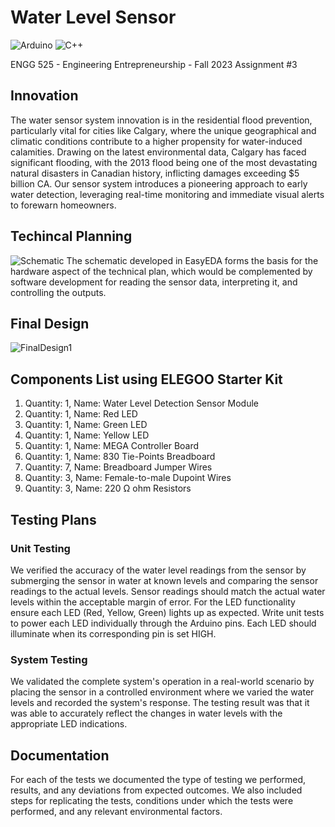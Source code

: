# Water Level Sensor 
![Arduino](https://img.shields.io/badge/Arduino_IDE-00979D?style=for-the-badge&logo=arduino&logoColor=white) ![C++](https://img.shields.io/badge/c++-%2300599C.svg?style=for-the-badge&logo=c%2B%2B&logoColor=white)

ENGG 525 - Engineering Entrepreneurship - Fall 2023 Assignment #3 

## Innovation
The water sensor system innovation is in the residential flood prevention, particularly vital for cities like Calgary, where the unique geographical and climatic conditions contribute to a higher propensity for water-induced calamities. Drawing on the latest environmental data, Calgary has faced significant flooding, with the 2013 flood being one of the most devastating natural disasters in Canadian history, inflicting damages exceeding $5 billion CA. Our sensor system introduces a pioneering approach to early water detection, leveraging real-time monitoring and immediate visual alerts to forewarn homeowners.

## Techincal Planning
![Schematic](WaterLevelSensorSchematic.png)
The schematic developed in EasyEDA forms the basis for the hardware aspect of the technical plan, which would be complemented by software development for reading the sensor data, interpreting it, and controlling the outputs.

## Final Design
![FinalDesign1](![FinalDesign1](https://github.com/mdishrak/Water-Level-Sensor/assets/101423584/3c803abe-8551-4e26-b08a-fc07e83e80e7))



## Components List using ELEGOO Starter Kit
1. Quantity: 1, Name: Water Level Detection Sensor Module 
2. Quantity: 1, Name: Red LED
3. Quantity: 1, Name: Green LED
4. Quantity: 1, Name: Yellow LED
5. Quantity: 1, Name: MEGA Controller Board  
6. Quantity: 1, Name: 830 Tie-Points Breadboard
7. Quantity: 7, Name: Breadboard Jumper Wires
8. Quantity: 3, Name: Female-to-male Dupoint Wires 
9. Quantity: 3, Name: 220 Ω ohm Resistors

## Testing Plans

### Unit Testing
We verified the accuracy of the water level readings from the sensor by submerging the sensor in water at known levels and comparing the sensor readings to the actual levels. Sensor readings should match the actual water levels within the acceptable margin of error. For the LED functionality ensure each LED (Red, Yellow, Green) lights up as expected. Write unit tests to power each LED individually through the Arduino pins. Each LED should illuminate when its corresponding pin is set HIGH. 

### System Testing
We validated the complete system's operation in a real-world scenario by placing the sensor in a controlled environment where we varied the water levels and recorded the system's response. The testing result was that it was able to accurately reflect the changes in water levels with the appropriate LED indications.

## Documentation
For each of the tests we documented the type of testing we performed, results, and any deviations from expected outcomes. We also included steps for replicating the tests, conditions under which the tests were performed, and any relevant environmental factors.
